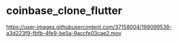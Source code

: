 # coinbase_clone_flutter

https://user-images.githubusercontent.com/37158004/199099538-a3d223f9-fbfb-4fe9-be5a-9accfe03cae2.mov
